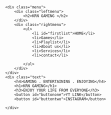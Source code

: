 
<!DOCTYPE html>
<!-- saved from url=(0043)file:///C:/Users/user/Desktop/website.html# -->
<html><head><meta http-equiv="Content-Type" content="text/html; charset=windows-1252">
<link rel="preconnect" href="https://fonts.googleapis.com/">
<link rel="preconnect" href="https://fonts.gstatic.com/" crossorigin="">
<link href="https://fonts.googleapis.com/css2?family=Salsa&amp;display=swap" rel="stylesheet">
	<title>gaming website</title>
</head>
<body>

<div class="bgimage">

	<div class="menu">
		<div class="leftmenu">
			<h2>KRN GAMING </h2>
		</div>
		<div class="rightmenu">
			<ul>
				<li id="firstlist">HOME</li>
				<li>Games</li>
				<li>Playlist</li>
				<li>About us</li>
				<li>Services</li>
				<li>contact</li>

			</ul>
		</div>
	</div>
	<div class="text">
		<h4>GAMING . ENTERTAINING . ENJOYING</h4>
		<h1>KRN GAMING</h1>
		<h3>ENJOY YOUR LIFE FROM EVERYONE</h3>
		<button id="buttonone">YT LINK</button>
		<button id="buttontwo">INSTAGRAM</button>
		
	</div>
	

</div>
<style>
	*{
		padding: 0px;
		margin: 0px;
	}
	.bgimage{
		background-image: url(pro.jpg);
		width: 100%;
		height: 100vh;
		background-size: cover;

	}
	.menu{
		width: 100%;
		height: 100px;
		background-color: rgba(0,0,0,0.5);
	}
.leftmenu h2{
	font-size: 35px;
    padding: 32px 50px;
    color: white;
  font-family:sans-serif;
}

.text{
	padding: 0 54px;
    margin: 79px;
    text-align: center;
}
.text {
	position: relative;
    bottom: -259px;

}
.text h4{
	padding: 31px 0px;
	color: white;
	font-size: 25px;
font-family: sans-serif;
}
.text h1{
	font-size: 50px;
	font-family: sans-serif;
	color: white;
	margin: -25px;
}
.text h3{
	font-size: 20px;
	font-family: sans-serif;
	    margin: 28px;
    color: white;
}
#buttonone{
	padding: 5px 31px;
	position: relative;
	right: 21px;
	background-color: transparent;
	border: 4px solid white;
	cursor: pointer;
	font-weight: bold;
	font-family: sans-serif;
	color: white;

}
#buttontwo{
	padding: 5px 15px;
	position: relative;
	right: 21px;
	background-color: transparent;
	border: 4px solid white;
	cursor: pointer;
	font-weight: bold;
	font-family: sans-serif;
	color: white;

}
.rightmenu{
	width: 70%;
	height: 100%;
	float: right;
}
.rightmenu ul{
	margin-left: 200px;
}
.rightmenu ul li{
	font-family: sans-serif;
	display: inline-block;
	list-style: none;
	font-size: 15px;
	color: white;
	font-weight: bold;
	line-height: 100px;
	margin-right: 40px;
	text-transform: uppercase;
	    position: relative;
    top: -100px;
    right: -87px;
    cursor: pointer;
}
.rightmenu ul li:hover{
color: orange;
}
#buttonone:hover{
	color: orange;
}
#buttontwo:hover{
	color: orange;
}
</style>




</body></html>
